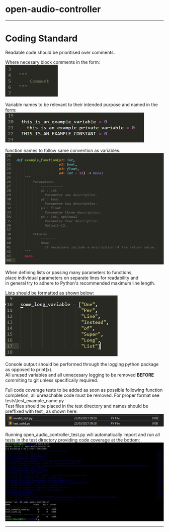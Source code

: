# open-audio-controller

------------------------------------------------------------------------------------------------------
# Coding Standard

Readable code should be prioritised over comments.  

Where necesary block comments in the form:  
![Block comment image](/images/example_comment.jpg)  
  
Variable names to be relevant to their intended purpose and named in the form:  
![Image variables in the form this_is_an_example_variable, __this_is_an_example_private_variable, THIS_IS_AN_EXAMPLE_CONSTANT](/images/example_variables.jpg)  

function names to follow same convention as variables:  
![Image of a function named in the format example_function with a linebreak following each parameters comma](/images/example_function.jpg)  

When defining lists or passing many parameters to functions,  
place individual parameters on separate lines for readability and  
in general try to adhere to Python's recommended maximum line length.  

Lists should be formatted as shown below:  
![Image of list with a linebreak following each items comma](/images/example_list.jpg)  

Console output should be performed through the logging python package as opposed to print(x).  
All unused variables and all unnecesary logging to be removed **BEFORE** commiting to git unless specifically required.  

Full code coverage tests to be added as soon as possible following function completion, all unreachable code must be removed. For proper format see tests\test_example_name.py  
Test files should be placed in the test directory and names should be preffixed with test_ as shown here:  
![Image of two files named test_valid.py and invalid_test.py](/images/example_test_file.jpg)  

Running open_audio_controller_test.py will automatically import and run all tests in the test directory providing code coverage at the bottom:  
![Image of a make test run with code coverage shown at the bottom](/images/example_make_test.jpg)  

------------------------------------------------------------------------------------------------------



